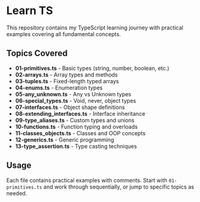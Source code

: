 # Learn TS

This repository contains my TypeScript learning journey with practical examples covering all fundamental concepts.

## Topics Covered

- **01-primitives.ts** - Basic types (string, number, boolean, etc.)
- **02-arrays.ts** - Array types and methods
- **03-tuples.ts** - Fixed-length typed arrays
- **04-enums.ts** - Enumeration types
- **05-any_unknown.ts** - Any vs Unknown types
- **06-special_types.ts** - Void, never, object types
- **07-interfaces.ts** - Object shape definitions
- **08-extending_interfaces.ts** - Interface inheritance
- **09-type_aliases.ts** - Custom types and unions
- **10-functions.ts** - Function typing and overloads
- **11-classes_objects.ts** - Classes and OOP concepts
- **12-generics.ts** - Generic programming
- **13-type_assertion.ts** - Type casting techniques

## Usage

Each file contains practical examples with comments. Start with `01-primitives.ts` and work through sequentially, or jump to specific topics as needed.
